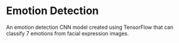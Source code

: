 # Emotion Detection
An emotion detection CNN model created using TensorFlow that can classify 7 emotions from facial expression images.
